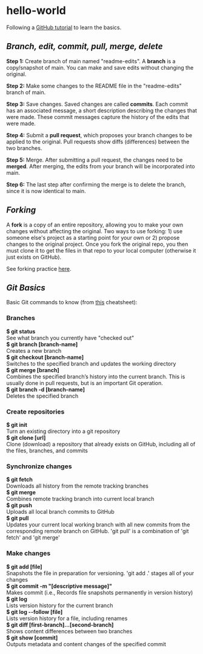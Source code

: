 # hello-world
Following a [GitHub tutorial](https://docs.github.com/en/get-started/quickstart/hello-world) to learn the basics. 

## _Branch, edit, commit, pull, merge, delete_  
**Step 1:** Create branch of main named "readme-edits". A **branch** is a copy/snapshot of main. You can make and save edits without changing the original.  

**Step 2:** Make some changes to the README file in the "readme-edits" branch of main.   

**Step 3:** Save changes. Saved changes are called **commits**. Each commit has an associated message, a short description describing the changes that were made. These commit messages capture the history of the edits that were made.   

**Step 4:** Submit a **pull request**, which proposes your branch changes to be applied to the original. Pull requests show diffs (differences) between the two branches.   

**Step 5:** Merge. After submitting a pull request, the changes need to be **merged**. After merging, the edits from your branch will be incorporated into main.   

**Step 6:** The last step after confirming the merge is to delete the branch, since it is now identical to main.   


## _Forking_  
A **fork** is a copy of an entire repository, allowing you to make your own changes without affecting the original. Two ways to use forking: 1) use someone else's project as a starting point for your own or 2) propose changes to the original project. Once you fork the original repo, you then must clone it to get the files in that repo to your local computer (otherwise it just exists on GitHub).  
  
See forking practice [here](https://github.com/kyut0/Spoon-Knife).  


## _Git Basics_  
Basic Git commands to know (from [this](https://training.github.com/downloads/github-git-cheat-sheet.pdf) cheatsheet):  

### Branches
**$ git status**  
See what branch you currently have "checked out"  
**$ git branch [branch-name]**  
Creates a new branch  
**$ git checkout [branch-name]**  
Switches to the specified branch and updates the working directory  
**$ git merge [branch]**  
Combines the specified branch’s history into the current branch. This is usually done in pull requests, but is an important Git operation.  
**$ git branch -d [branch-name]**  
Deletes the specified branch  
  
### Create repositories  
**$ git init**  
Turn an existing directory into a git repository  
**$ git clone [url]**  
Clone (download) a repository that already exists on GitHub, including all of the files, branches, and commits  

### Synchronize changes
**$ git fetch**  
Downloads all history from the remote tracking branches  
**$ git merge**  
Combines remote tracking branch into current local branch  
**$ git push**  
Uploads all local branch commits to GitHub  
**$ git pull**  
Updates your current local working branch with all new commits from the corresponding remote branch on GitHub. 'git pull' is a combination of 'git fetch' and 'git merge'  

### Make changes  
**$ git add [file]**  
Snapshots the file in preparation for versioning. 'git add .' stages all of your changes  
**$ git commit -m "[descriptive message]"**  
Makes commit (i.e., Records file snapshots permanently in version history)  
**$ git log**  
Lists version history for the current branch  
**$ git log --follow [file]**  
Lists version history for a file, including renames  
**$ git diff [first-branch]...[second-branch]**  
Shows content differences between two branches  
**$ git show [commit]**  
Outputs metadata and content changes of the specified commit  
